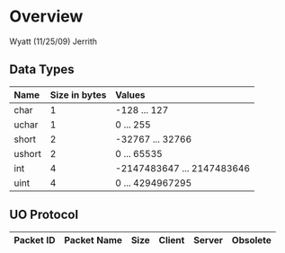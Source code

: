 # Overview #

Wyatt (11/25/09)
Jerrith

## Data Types ##

| **Name** | **Size in bytes** | **Values** |
|:---------|:------------------|:-----------|
| char | 1 | -128 ... 127 |
| uchar | 1 | 0 ... 255 |
| short | 2 | -32767 ... 32766 |
| ushort | 2 | 0 ... 65535 |
| int | 4 | -2147483647 ... 2147483646 |
| uint | 4 | 0 ... 4294967295 |

## UO Protocol ##
| **Packet ID** | **Packet Name** | **Size** | **Client** | **Server** | **Obsolete** |
|:--------------|:----------------|:---------|:-----------|:-----------|:-------------|